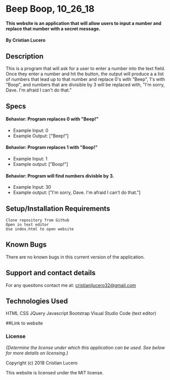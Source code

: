 # Beep Boop, 10_26_18

#### This website is an application that will allow users to input a number and replace that number with a secret message.

#### By Cristian Lucero

## Description
This is a program that will ask for a user to enter a number into the text field. Once they enter a number and hit the button, the output will produce a a list of numbers that lead up to that number and replace 0's with "Beep", 1's with "Boop", and numbers that are divisible by 3 will be replaced with, "I'm sorry, Dave. I'm afraid I can't do that."

## Specs
#### Behavior: Program replaces 0 with "Beep!"
* Example Input: 0
* Example Output: ["Beep!"]
#### Behavior: Program replaces 1 with "Boop!"
* Example Input: 1
* Example output: ["Boop!"]
#### Behavior: Program will find numbers divisble by 3.
* Example Input: 30
* Example output: ["I'm sorry, Dave. I'm afraid I can't do that."]


## Setup/Installation Requirements
    Clone repository from Github
    Open in text editor
    Use index.html to open website



## Known Bugs
There are no known bugs in this current version of the application. 


## Support and contact details

For any quesitons contact me at: cristianjlucero32@gmail.com

## Technologies Used

HTML
CSS
JQuery
Javascript
Bootstrap
Visual Studio Code (text editor)

##Link to website


### License

*{Determine the license under which this application can be used.  See below for more details on licensing.}*

Copyright (c) 2018 Cristian Lucero

This website is licensed under the MIT license.
